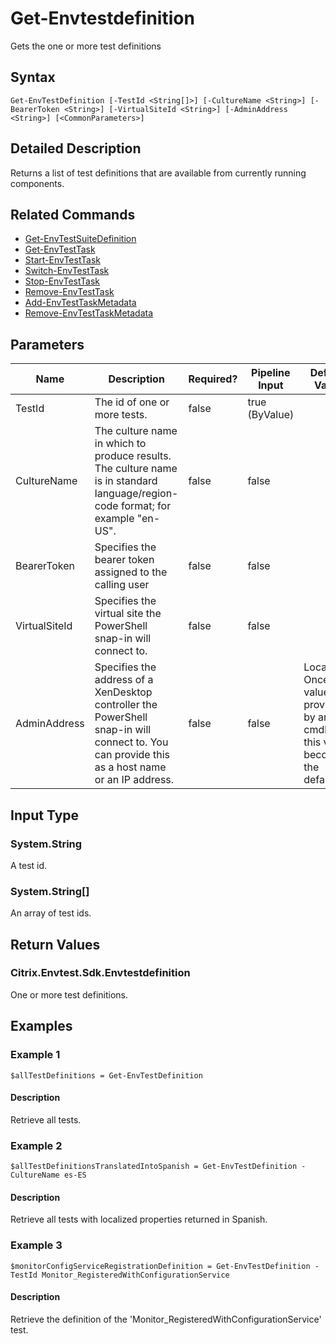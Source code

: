 ﻿
# Get-Envtestdefinition
Gets the one or more test definitions
## Syntax
```
Get-EnvTestDefinition [-TestId <String[]>] [-CultureName <String>] [-BearerToken <String>] [-VirtualSiteId <String>] [-AdminAddress <String>] [<CommonParameters>]
```
## Detailed Description
Returns a list of test definitions that are available from currently running components.


## Related Commands

* [Get-EnvTestSuiteDefinition](../Get-EnvTestSuiteDefinition/)
* [Get-EnvTestTask](../Get-EnvTestTask/)
* [Start-EnvTestTask](../Start-EnvTestTask/)
* [Switch-EnvTestTask](../Switch-EnvTestTask/)
* [Stop-EnvTestTask](../Stop-EnvTestTask/)
* [Remove-EnvTestTask](../Remove-EnvTestTask/)
* [Add-EnvTestTaskMetadata](../Add-EnvTestTaskMetadata/)
* [Remove-EnvTestTaskMetadata](../Remove-EnvTestTaskMetadata/)
## Parameters
| Name   | Description | Required? | Pipeline Input | Default Value |
| --- | --- | --- | --- | --- |
| TestId | The id of one or more tests. | false | true (ByValue) |  |
| CultureName | The culture name in which to produce results. The culture name is in standard language/region-code format; for example "en-US". | false | false |  |
| BearerToken | Specifies the bearer token assigned to the calling user | false | false |  |
| VirtualSiteId | Specifies the virtual site the PowerShell snap-in will connect to. | false | false |  |
| AdminAddress | Specifies the address of a XenDesktop controller the PowerShell snap-in will connect to. You can provide this as a host name or an IP address. | false | false | Localhost. Once a value is provided by any cmdlet, this value becomes the default. |

## Input Type

### System.String
A test id.
### System.String\[\]
An array of test ids.
## Return Values

### Citrix.Envtest.Sdk.Envtestdefinition
One or more test definitions.
## Examples

### Example 1
```
$allTestDefinitions = Get-EnvTestDefinition
```
#### Description
Retrieve all tests.
### Example 2
```
$allTestDefinitionsTranslatedIntoSpanish = Get-EnvTestDefinition -CultureName es-ES
```
#### Description
Retrieve all tests with localized properties returned in Spanish.
### Example 3
```
$monitorConfigServiceRegistrationDefinition = Get-EnvTestDefinition -TestId Monitor_RegisteredWithConfigurationService
```
#### Description
Retrieve the definition of the 'Monitor\_RegisteredWithConfigurationService' test.
